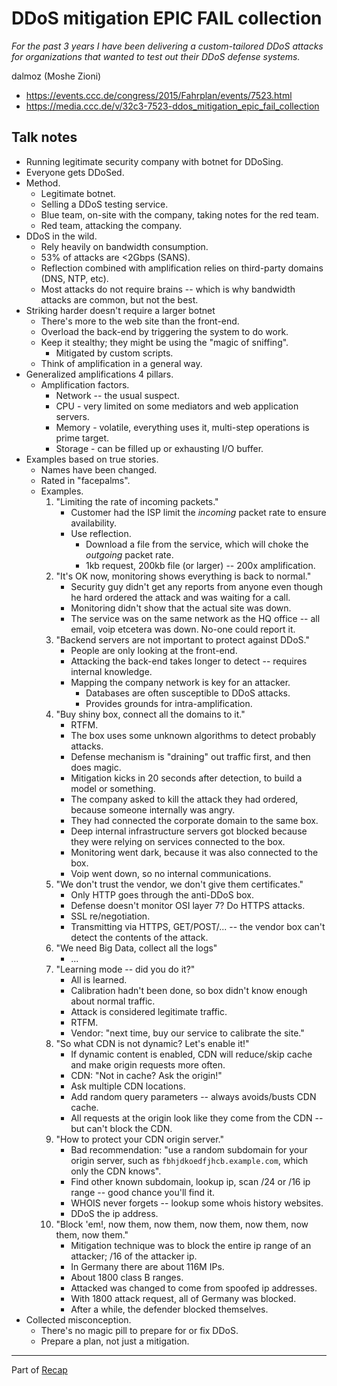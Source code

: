 # DDoS mitigation EPIC FAIL collection

*For the past 3 years I have been delivering a custom-tailored DDoS attacks for organizations that wanted to test out their DDoS defense systems.*

dalmoz (Moshe Zioni)

- https://events.ccc.de/congress/2015/Fahrplan/events/7523.html
- https://media.ccc.de/v/32c3-7523-ddos_mitigation_epic_fail_collection


## Talk notes

- Running legitimate security company with botnet for DDoSing.
- Everyone gets DDoSed.
- Method.
    - Legitimate botnet.
    - Selling a DDoS testing service.
    - Blue team, on-site with the company, taking notes for the red team.
    - Red team, attacking the company.
- DDoS in the wild.
    - Rely heavily on bandwidth consumption.
    - 53% of attacks are <2Gbps (SANS).
    - Reflection combined with amplification relies on third-party domains (DNS, NTP, etc).
    - Most attacks do not require brains -- which is why bandwidth attacks are common, but not the best.
- Striking harder doesn't require a larger botnet
    - There's more to the web site than the front-end.
    - Overload the back-end by triggering the system to do work.
    - Keep it stealthy; they might be using the "magic of sniffing".
        - Mitigated by custom scripts.
    - Think of amplification in a general way.
- Generalized amplifications 4 pillars.
    - Amplification factors.
        - Network -- the usual suspect.
        - CPU - very limited on some mediators and web application servers.
        - Memory - volatile, everything uses it, multi-step operations is prime target.
        - Storage - can be filled up or exhausting I/O buffer.
- Examples based on true stories.
    - Names have been changed.
    - Rated in "facepalms".
    - Examples.
        1. "Limiting the rate of incoming packets."
            - Customer had the ISP limit the _incoming_ packet rate to ensure availability.
            - Use reflection.
                - Download a file from the service, which will choke the _outgoing_ packet rate.
                - 1kb request, 200kb file (or larger) -- 200x amplification.
        1. "It's OK now, monitoring shows everything is back to normal."
            - Security guy didn't get any reports from anyone even though he hard ordered the attack and was waiting for a call.
            - Monitoring didn't show that the actual site was down.
            - The service was on the same network as the HQ office -- all email, voip etcetera was down. No-one could report it.
        1. "Backend servers are not important to protect against DDoS."
            - People are only looking at the front-end.
            - Attacking the back-end takes longer to detect -- requires internal knowledge.
            - Mapping the company network is key for an attacker.
                - Databases are often susceptible to DDoS attacks.
                - Provides grounds for intra-amplification.
        1. "Buy shiny box, connect all the domains to it."
            - RTFM.
            - The box uses some unknown algorithms to detect probably attacks.
            - Defense mechanism is "draining" out traffic first, and then does magic.
            - Mitigation kicks in 20 seconds after detection, to build a model or something.
            - The company asked to kill the attack they had ordered, because someone internally was angry.
            - They had connected the corporate domain to the same box.
            - Deep internal infrastructure servers got blocked because they were relying on services connected to the box.
            - Monitoring went dark, because it was also connected to the box.
            - Voip went down, so no internal communications.
        1. "We don't trust the vendor, we don't give them certificates."
            - Only HTTP goes through the anti-DDoS box.
            - Defense doesn't monitor OSI layer 7? Do HTTPS attacks.
            - SSL re/negotiation.
            - Transmitting via HTTPS, GET/POST/... -- the vendor box can't detect the contents of the attack.
        1. "We need Big Data, collect all the logs"
            - ...
        1. "Learning mode -- did you do it?"
            - All is learned.
            - Calibration hadn't been done, so box didn't know enough about normal traffic.
            - Attack is considered legitimate traffic.
            - RTFM.
            - Vendor: "next time, buy our service to calibrate the site."
        1. "So what CDN is not dynamic? Let's enable it!"
            - If dynamic content is enabled, CDN will reduce/skip cache and make origin requests more often.
            - CDN: "Not in cache? Ask the origin!"
            - Ask multiple CDN locations.
            - Add random query parameters -- always avoids/busts CDN cache.
            - All requests at the origin look like they come from the CDN -- but can't block the CDN.
        1. "How to protect your CDN origin server."
            - Bad recommendation: "use a random subdomain for your origin server, such as `fbhjdkoedfjhcb.example.com`, which only the CDN knows".
            - Find other known subdomain, lookup ip, scan /24 or /16 ip range -- good chance you'll find it.
            - WHOIS never forgets -- lookup some whois history websites.
            - DDoS the ip address.
        1. "Block 'em!, now them, now them, now them, now them, now them, now them."
            - Mitigation technique was to block the entire ip range of an attacker; /16 of the attacker ip.
            - In Germany there are about 116M IPs.
            - About 1800 class B ranges.
            - Attacked was changed to come from spoofed ip addresses.
            - With 1800 attack request, all of Germany was blocked.
            - After a while, the defender blocked themselves.
- Collected misconception.
    - There's no magic pill to prepare for or fix DDoS.
    - Prepare a plan, not just a mitigation.


---

Part of [Recap](https://github.com/joelpurra/recap)

